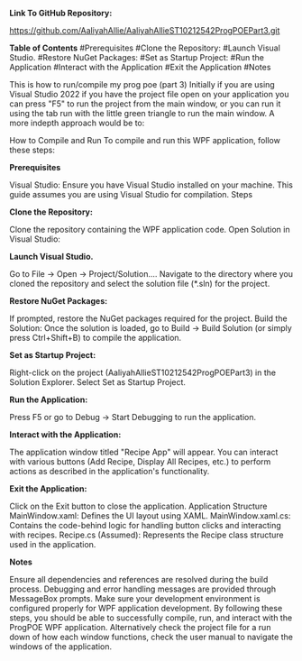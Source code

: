 **Link To GitHub Repository:**

https://github.com/AaliyahAllie/AaliyahAllieST10212542ProgPOEPart3.git

**Table of Contents**
  #Prerequisites
  #Clone the Repository:
  #Launch Visual Studio.
  #Restore NuGet Packages:
  #Set as Startup Project:
  #Run the Application
  #Interact with the Application
  #Exit the Application
  #Notes


This is how to run/compile my prog poe (part 3)
Initially if you are using Visual Studio 2022 if you have the project file open on your application you can press "F5" to run the project from the main window, or you can run it using the tab run with the little green triangle to run the main window. A more indepth approach would be to:

How to Compile and Run
To compile and run this WPF application, follow these steps:

**Prerequisites**

  Visual Studio: Ensure you have Visual Studio installed on your machine. This guide assumes you are using Visual Studio for compilation.
  Steps
  
**Clone the Repository:**

  Clone the repository containing the WPF application code.
  Open Solution in Visual Studio:

**Launch Visual Studio.**

  Go to File -> Open -> Project/Solution....
  Navigate to the directory where you cloned the repository and select the solution file (*.sln) for the project.
  
**Restore NuGet Packages:**

  If prompted, restore the NuGet packages required for the project.
  Build the Solution:
  Once the solution is loaded, go to Build -> Build Solution (or simply press Ctrl+Shift+B) to compile the application.
  
**Set as Startup Project:**

  Right-click on the project (AaliyahAllieST10212542ProgPOEPart3) in the Solution Explorer.
  Select Set as Startup Project.
  
**Run the Application:**

  Press F5 or go to Debug -> Start Debugging to run the application.
  
**Interact with the Application:**

  The application window titled "Recipe App" will appear.
  You can interact with various buttons (Add Recipe, Display All Recipes, etc.) to perform actions as described in the application's functionality.

**Exit the Application:**

  Click on the Exit button to close the application.
  Application Structure
  MainWindow.xaml: Defines the UI layout using XAML.
  MainWindow.xaml.cs: Contains the code-behind logic for handling button clicks and interacting with recipes.
  Recipe.cs (Assumed): Represents the Recipe class structure used in the application.
  
**Notes**

  Ensure all dependencies and references are resolved during the build process.
  Debugging and error handling messages are provided through MessageBox prompts.
  Make sure your development environment is configured properly for WPF application development.
  By following these steps, you should be able to successfully compile, run, and interact with the ProgPOE WPF application.
  Alternatively check the project file for a run down of how each window functions, check the user manual to navigate the windows of the application.

